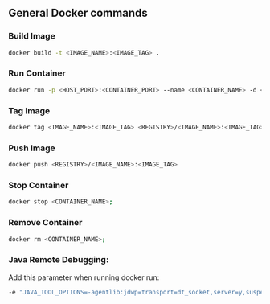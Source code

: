 <!--
  Catena-X - Product Passport Consumer Application
 
  Copyright (c) 2022, 2023 BASF SE, BMW AG, Henkel AG & Co. KGaA
 
  See the NOTICE file(s) distributed with this work for additional
  information regarding copyright ownership.
 
  This program and the accompanying materials are made available under the
  terms of the Apache License, Version 2.0 which is available at
  https://www.apache.org/licenses/LICENSE-2.0.
 
  Unless required by applicable law or agreed to in writing, software
  distributed under the License is distributed on an "AS IS" BASIS
  WITHOUT WARRANTIES OR CONDITIONS OF ANY KIND,
  either express or implied. See the
  License for the specific language govern in permissions and limitations
  under the License.
 
  SPDX-License-Identifier: Apache-2.0
-->

## General Docker commands

### Build Image
```bash
docker build -t <IMAGE_NAME>:<IMAGE_TAG> .
```

### Run Container
```bash
docker run -p <HOST_PORT>:<CONTAINER_PORT> --name <CONTAINER_NAME> -d <IMAGE_NAME>:<IMAGE_TAG>
```

### Tag Image
```bash
docker tag <IMAGE_NAME>:<IMAGE_TAG> <REGISTRY>/<IMAGE_NAME>:<IMAGE_TAG>
```

### Push Image
```bash
docker push <REGISTRY>/<IMAGE_NAME>:<IMAGE_TAG>
```

### Stop Container
```bash
docker stop <CONTAINER_NAME>;
```

### Remove Container
```bash
docker rm <CONTAINER_NAME>;
```

### Java Remote Debugging:
Add this parameter when running docker run:

```bash
-e "JAVA_TOOL_OPTIONS=-agentlib:jdwp=transport=dt_socket,server=y,suspend=n,address=*:8000" -p 8000:8000
```
